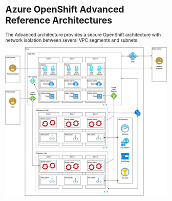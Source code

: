 # Azure OpenShift Advanced Reference Architectures

The Advanced architecture provides a secure OpenShift architecture with network isolation between several VPC segments and subnets.

![Production](azure-ref-arch-production.png)

